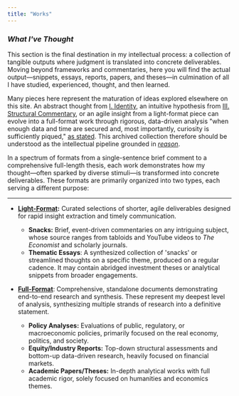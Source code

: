 ```yaml
---
title: "Works"
---
```


*<h3> What I've Thought </h3>*

This section is the final destination in my intellectual process: a collection of tangible outputs where judgment is translated into concrete deliverables. Moving beyond frameworks and commentaries, here you will find the actual output—snippets, essays, reports, papers, and theses—in culmination of all I have studied, experienced, thought, and then learned.

Many pieces here represent the maturation of ideas explored elsewhere on this site. An abstract thought from [I. Identity][ref1], an intuitive hypothesis from [III. Structural Commentary][ref2], or an agile insight from a light-format piece can evolve into a full-format work through rigorous, data-driven analysis "when enough data and time are secured and, most importantly, curiosity is sufficiently piqued," [as stated][ref2]. This archived collection therefore should be understood as the intellectual pipeline grounded in *[reason][ref1]*.

In a spectrum of formats from a single-sentence brief comment to a comprehensive full-length thesis, each work demonstrates how my thought―often sparked by diverse stimuli―is transformed into concrete deliverables. These formats are primarily organized into two types, each serving a different purpose:

---

- **[Light-Format][ref3]:** Curated selections of shorter, agile deliverables designed for rapid insight extraction and timely communication.
    - **Snacks:** Brief, event-driven commentaries on any intriguing subject, whose source ranges from tabloids and YouTube videos to *The Economist* and scholarly journals.
    - **Thematic Essays**: A synthesized collection of 'snacks' or streamlined thoughts on a specific theme, produced on a regular cadence. It may contain abridged investment theses or analytical snippets from broader engagements.

- **[Full-Format][ref4]**: Comprehensive, standalone documents demonstrating end-to-end research and synthesis. These represent my deepest level of analysis, synthesizing multiple strands of research into a definitive statement.
    - **Policy Analyses:** Evaluations of public, regulatory, or macroeconomic policies, primarily focused on the real economy, politics, and society.
    - **Equity/Industry Reports:** Top-down structural assessments and bottom-up data-driven research, heavily focused on financial markets.
    - **Academic Papers/Theses:** In-depth analytical works with full academic rigor, solely focused on humanities and economics themes.


[ref1]: https://snowballassociates.com/judgment-philosophy/
[ref2]: https://snowballassociates.com/structural-commentary/
[ref3]: https://snowballassociates.com/works/light-format/
[ref4]: https://snowballassociates.com/works/full-format/
